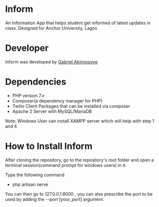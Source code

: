 # Inform
An Information App that helps student get informed of latest updates in class. Designed for Anchor University, Lagos


# Developer
Inform was developed by [Gabriel Akinyosoye](https://github.com/GabielFemi)

# Dependencies
- PHP version 7.x
- Composer(a dependency manager for PHP)
- Twilio Client Packages that can be installed via composer
- Apache 2 Server with MySQL/MariaDB

Note: Windows User can install XAMPP server which will help with step 1 and 4


# How to Install Inform

After cloning the repository, go to the repository's root folder and open a terminal session(command prompt for windows users) in it.

Type the following command

- php artisan serve


You can then go to 127.0.0.1:8000 , you can also prescribe the port to be used by adding the --port [your_port] argument.







